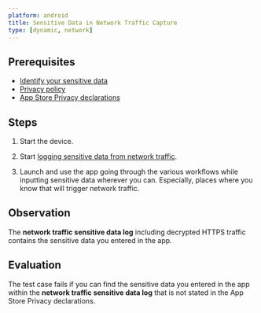 ```yaml
---
platform: android
title: Sensitive Data in Network Traffic Capture
type: [dynamic, network]
---
```


## Prerequisites

- [Identify your sensitive data](MASTG-KNOW-0001)
- [Privacy policy](MASTG-TECH-0001)
- [App Store Privacy declarations](MASTG-TECH-0001)

## Steps

1. Start the device.

2. Start [logging sensitive data from network traffic](../../../../../techniques/android/MASTG-TECH-0100.md).

3. Launch and use the app going through the various workflows while inputting sensitive data wherever you can. Especially, places where you know that will trigger network traffic.

## Observation

The **network traffic sensitive data log** including decrypted HTTPS traffic contains the sensitive data you entered in the app.

## Evaluation

The test case fails if you can find the sensitive data you entered in the app within the **network traffic sensitive data log** that is not stated in the App Store Privacy declarations.
